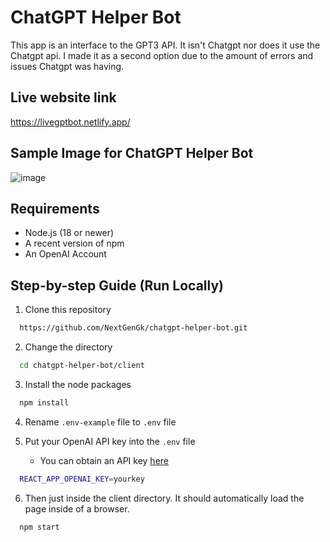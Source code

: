 # ChatGPT Helper Bot

This app is an interface to the GPT3 API. It isn't Chatgpt nor does it use the Chatgpt api.
I made it as a second option due to the amount of errors and issues Chatgpt was having.

## Live website link 
https://livegptbot.netlify.app/

## Sample Image for ChatGPT Helper Bot
![image](https://user-images.githubusercontent.com/95544839/221374571-75b3852b-0f99-4ce4-bd20-838d2365e23f.png)

## Requirements

-   Node.js (18 or newer)
-   A recent version of npm
-   An OpenAI Account

## Step-by-step Guide (Run Locally)

1. Clone this repository 
```bash
  https://github.com/NextGenGk/chatgpt-helper-bot.git
```

2. Change the directory 
```bash
  cd chatgpt-helper-bot/client
```

3. Install the node packages
```bash
  npm install
```

4. Rename `.env-example` file to `.env` file

5. Put your OpenAI API key into the `.env` file
    - You can obtain an API key [here](https://platform.openai.com/account/api-keys)
```bash
  REACT_APP_OPENAI_KEY=yourkey
```

6. Then just inside the client directory. It should automatically load the page inside of a browser.
```bash
  npm start
```
